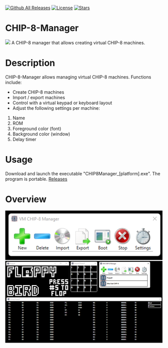 [![Github All Releases](https://img.shields.io/github/downloads/jetspiking/CHIP-8-Manager/total.svg)]()
[![License](https://img.shields.io/github/license/jetspiking/CHIP-8-Manager.svg)]()
[![Stars](https://img.shields.io/github/stars/jetspiking/CHIP-8-Manager.svg)]()

# CHIP-8-Manager
<img src="https://github.com/jetspiking/CHIP-8-Manager/Images/ManagerWindowFilled.png" width="500">
A CHIP-8 manager that allows creating virtual CHIP-8 machines. 

# Description
CHIP-8-Manager allows managing virtual CHIP-8 machines. Functions include:

- Create CHIP-8 machines
- Import / export machines
- Control with a virtual keypad or keyboard layout
- Adjust the following settings per machine:

1. Name
2. ROM
3. Foreground color (font)
4. Background color (window)
5. Delay timer

# Usage
Download and launch the executable "CHIP8Manager_[platform].exe". The program is portable.
[Releases](https://github.com/jetspiking/CHIP-8-manager/releases)

# Overview
<img src="https://github.com/jetspiking/CHIP-8-Manager/blob/main/Images/ManagerWindowEmpty.png?raw=true" width="500">
<img src="https://github.com/jetspiking/CHIP-8-Manager/blob/main/Images/EmulatorRunning.png?raw=true" width="500">

